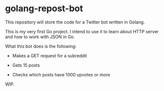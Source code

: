 # golang-repost-bot
This repository will store the code for a Twitter bot written in Golang.

This is my very first Go project. I intend to use it to learn about HTTP server and how to work with JSON in Go.

What this bot does is the following:

* Makes a GET request for a subreddit

* Gets 15 posts

* Checks which posts have 1000 upvotes or more

WIP.
